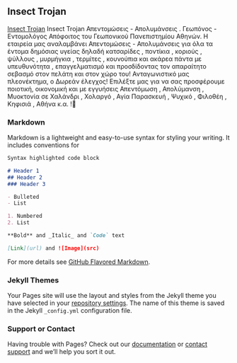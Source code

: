 ## Insect Trojan
[Insect Trojan](https://www.insect.gr) 
Insect Trojan Απεντομώσεις - Απολυμάνσεις . Γεωπόνος - Εντομολόγος Απόφοιτος του Γεωπονικού Πανεπιστημίου Αθηνών. Η εταιρεία μας αναλαμβάνει Απεντομώσεις - Απολυμάνσεις για όλα τα έντομα δημόσιας υγείας δηλαδή κατσαρίδες , ποντίκια , κοριούς , ψύλλους , μυρμήγκια , τερμίτες , κουνούπια και ακάρεα πάντα με υπευθυνότητα , επαγγελματισμό και προσδίδοντας τον απαραίτητο σεβασμό στον πελάτη και στον χώρο του! Ανταγωνιστικό μας πλεονέκτημα, ο Δωρεάν έλεγχος! Επιλέξτε μας για να σας προσφέρουμε ποιοτική, οικονομική και με εγγυήσεις Απεντόμωση , Απολύμανση , Μυοκτονία σε Χαλάνδρι , Χολαργό , Αγία Παρασκευή , Ψυχικό , Φιλοθέη , Κηφισιά , Αθήνα κ.α. !🐜

### Markdown

Markdown is a lightweight and easy-to-use syntax for styling your writing. It includes conventions for

```markdown
Syntax highlighted code block

# Header 1
## Header 2
### Header 3

- Bulleted
- List

1. Numbered
2. List

**Bold** and _Italic_ and `Code` text

[Link](url) and ![Image](src)
```

For more details see [GitHub Flavored Markdown](https://guides.github.com/features/mastering-markdown/).

### Jekyll Themes

Your Pages site will use the layout and styles from the Jekyll theme you have selected in your [repository settings](https://github.com/EdmondN/insecttrojan/settings). The name of this theme is saved in the Jekyll `_config.yml` configuration file.

### Support or Contact

Having trouble with Pages? Check out our [documentation](https://help.github.com/categories/github-pages-basics/) or [contact support](https://github.com/contact) and we’ll help you sort it out.
